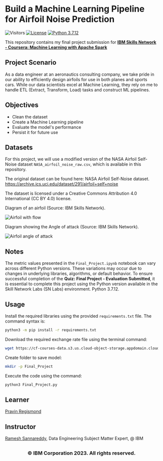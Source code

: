 # Build a Machine Learning Pipeline for Airfoil Noise Prediction

![Visitors](https://api.visitorbadge.io/api/visitors?path=https%3A%2F%2Fgithub.com%2Fpregismond%2Fibm-ml-pipeline-airfoil-noise-prediction&label=Visitors&countColor=%230d76a8&style=flat&labelStyle=none)
[![License](https://img.shields.io/badge/License-Apache_2.0-0D76A8?style=flat)](https://opensource.org/licenses/Apache-2.0)
[![Python 3.7.12](https://img.shields.io/badge/Python-3.7.12-green.svg)](https://shields.io/)

This repository contains my final project submission for **[IBM Skills Network - Coursera: Machine Learning with Apache Spark](https://www.coursera.org/learn/machine-learning-with-apache-spark)**

## Project Scenario

As a data engineer at an aeronautics consulting company, we take pride in our ability to efficiently design airfoils for use in both planes and sports cars. While our data scientists excel at Machine Learning, they rely on me to handle ETL (Extract, Transform, Load) tasks and construct ML pipelines.

## Objectives

* Clean the dataset
* Create a Machine Learning pipeline
* Evaluate the model's performance
* Persist it for future use

## Datasets

For this project, we will use a modified version of the NASA Airfoil Self-Noise dataset `NASA_airfoil_noise_raw.csv`, which is available in this repository.

The original dataset can be found here: NASA Airfoil Self-Noise dataset. https://archive.ics.uci.edu/dataset/291/airfoil+self+noise

The dataset is licensed under a Creative Commons Attribution 4.0 International (CC BY 4.0) license.

Diagram of an airfoil (Source: IBM Skills Network).

![Airfoil with flow](https://cf-courses-data.s3.us.cloud-object-storage.appdomain.cloud/IBMSkillsNetwork-BD0231EN-Coursera/images/Airfoil_with_flow.png)

Diagram showing the Angle of attack (Source: IBM Skills Network).

![Airfoil angle of attack](https://cf-courses-data.s3.us.cloud-object-storage.appdomain.cloud/IBMSkillsNetwork-BD0231EN-Coursera/images/Airfoil_angle_of_attack.jpg)

## Notes

The metric values presented in the `Final_Project.ipynb` notebook can vary across different Python versions. These variations may occur due to changes in underlying libraries, algorithms, or default behavior. To ensure successful completion of the **Quiz: Final Project - Evaluation Submitted**, it is essential to complete this project using the Python version available in the Skill Network Labs (SN Labs) environment. Python 3.7.12.

## Usage

Install the required libraries using the provided `requirements.txt` file. The command syntax is:

```bash
python3 -m pip install -r requirements.txt
```

Download the required exchange rate file using the terminal command:

```bash
wget https://cf-courses-data.s3.us.cloud-object-storage.appdomain.cloud/IBMSkillsNetwork-BD0231EN-Coursera/datasets/NASA_airfoil_noise_raw.csv
```

Create folder to save model:

```bash
mkdir -p Final_Project
```

Execute the code using the command:

```bash
python3 Final_Project.py
```

## Learner

[Pravin Regismond](https://www.linkedin.com/in/pregismond)

## Instructor

[Ramesh Sannareddy](https://www.coursera.org/instructor/~75088416), Data Engineering Subject Matter Expert, @ IBM

## <h3 align="center"> © IBM Corporation 2023. All rights reserved. <h3/>
